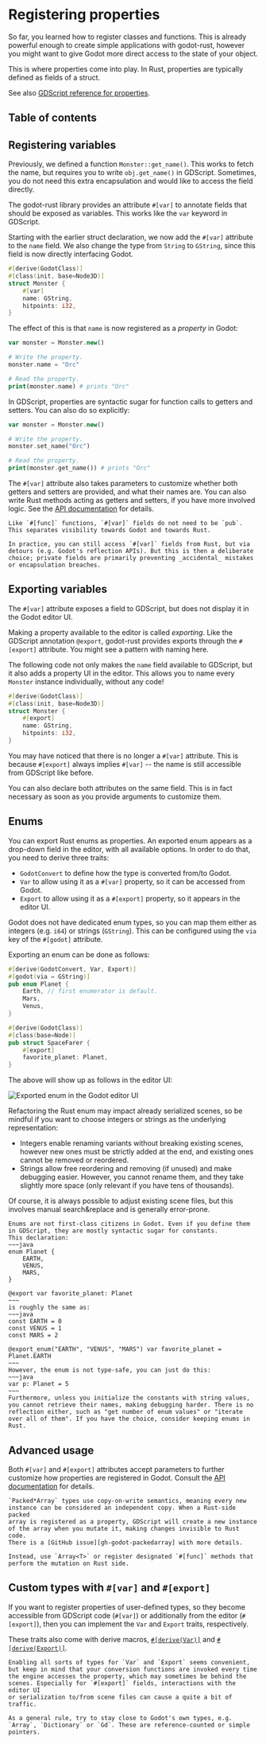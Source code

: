 <!--
  ~ Copyright (c) godot-rust; Bromeon and contributors.
  ~ This Source Code Form is subject to the terms of the Mozilla Public
  ~ License, v. 2.0. If a copy of the MPL was not distributed with this
  ~ file, You can obtain one at https://mozilla.org/MPL/2.0/.
-->

# Registering properties

So far, you learned how to register classes and functions. This is already powerful enough to create simple applications with godot-rust,
however you might want to give Godot more direct access to the state of your object.

This is where properties come into play. In Rust, properties are typically defined as fields of a struct.

See also [GDScript reference for properties][godot-gdscript-properties].


## Table of contents

<!-- toc -->


## Registering variables

Previously, we defined a function `Monster::get_name()`. This works to fetch the name, but requires you to write `obj.get_name()` in GDScript.
Sometimes, you do not need this extra encapsulation and would like to access the field directly.

The godot-rust library provides an attribute `#[var]` to annotate fields that should be exposed as variables. This works like the `var` keyword in
GDScript.

Starting with the earlier struct declaration, we now add the `#[var]` attribute to the `name` field. We also change the type from `String` to
`GString`, since this field is now directly interfacing Godot.

```rust
#[derive(GodotClass)]
#[class(init, base=Node3D)]
struct Monster {
    #[var]
    name: GString,
    hitpoints: i32,
}
```

The effect of this is that `name` is now registered as a _property_ in Godot:

```php
var monster = Monster.new()

# Write the property.
monster.name = "Orc"

# Read the property.
print(monster.name) # prints "Orc"
```

In GDScript, properties are syntactic sugar for function calls to getters and setters. You can also do so explicitly:

```php
var monster = Monster.new()

# Write the property.
monster.set_name("Orc")

# Read the property.
print(monster.get_name()) # prints "Orc"
```

The `#[var]` attribute also takes parameters to customize whether both getters and setters are provided, and what their names are. You can
also write Rust methods acting as getters and setters, if you have more involved logic. See the [API documentation][api-var-export] for details.


```admonish info title="Visibility"
Like `#[func]` functions, `#[var]` fields do not need to be `pub`. This separates visibility towards Godot and towards Rust.

In practice, you can still access `#[var]` fields from Rust, but via detours (e.g. Godot's reflection APIs). But this is then a deliberate
choice; private fields are primarily preventing _accidental_ mistakes or encapsulation breaches.
```


## Exporting variables

The `#[var]` attribute exposes a field to GDScript, but does not display it in the Godot editor UI.

Making a property available to the editor is called _exporting_. Like the GDScript annotation `@export`, godot-rust provides exports through the
`#[export]` attribute. You might see a pattern with naming here.

The following code not only makes the `name` field available to GDScript, but it also adds a property UI in the editor. This allows you to
name every `Monster` instance individually, without any code!

```rust
#[derive(GodotClass)]
#[class(init, base=Node3D)]
struct Monster {
    #[export]
    name: GString,
    hitpoints: i32,
}
```

You may have noticed that there is no longer a `#[var]` attribute. This is because `#[export]` always implies `#[var]` -- the name is still
accessible from GDScript like before.

You can also declare both attributes on the same field. This is in fact necessary as soon as you provide arguments to customize them.


## Enums

You can export Rust enums as properties. An exported enum appears as a drop-down field in the editor, with all available options.
In order to do that, you need to derive three traits:

- `GodotConvert` to define how the type is converted from/to Godot.
- `Var` to allow using it as a `#[var]` property, so it can be accessed from Godot.
- `Export` to allow using it as a `#[export]` property, so it appears in the editor UI.

Godot does not have dedicated enum types, so you can map them either as integers (e.g. `i64`) or strings (`GString`). This can be
configured using the `via` key of the `#[godot]` attribute.

Exporting an enum can be done as follows:

```rust
#[derive(GodotConvert, Var, Export)]
#[godot(via = GString)]
pub enum Planet {
    Earth, // first enumerator is default.
    Mars,
    Venus,
}

#[derive(GodotClass)]
#[class(base=Node)]
pub struct SpaceFarer {
    #[export]
    favorite_planet: Planet,
}
```

The above will show up as follows in the editor UI:

![Exported enum in the Godot editor UI](images/enum-export.png)

Refactoring the Rust enum may impact already serialized scenes, so be mindful if you want to choose integers or strings as the underlying
representation:

- Integers enable renaming variants without breaking existing scenes, however new ones must be strictly added at the end, and existing
  ones cannot be removed or reordered.
- Strings allow free reordering and removing (if unused) and make debugging easier. However, you cannot rename them, and they take slightly
  more space (only relevant if you have tens of thousands).

Of course, it is always possible to adjust existing scene files, but this involves manual search&replace and is generally error-prone.

```admonish warning title="Enums in GDScript"
Enums are not first-class citizens in Godot. Even if you define them in GDScript, they are mostly syntactic sugar for constants.
This declaration:
~~~java
enum Planet {
    EARTH,
    VENUS,
    MARS,
}

@export var favorite_planet: Planet
~~~
is roughly the same as:
~~~java
const EARTH = 0
const VENUS = 1
const MARS = 2

@export_enum("EARTH", "VENUS", "MARS") var favorite_planet = Planet.EARTH
~~~
However, the enum is not type-safe, you can just do this:
~~~java
var p: Planet = 5
~~~
Furthermore, unless you initialize the constants with string values, you cannot retrieve their names, making debugging harder. There is no
reflection either, such as "get number of enum values" or "iterate over all of them". If you have the choice, consider keeping enums in Rust.
```


## Advanced usage

Both `#[var]` and `#[export]` attributes accept parameters to further customize how properties are registered in Godot.
Consult the [API documentation][api-var-export] for details.

```admonish info title="PackedArray mutability"
`Packed*Array` types use copy-on-write semantics, meaning every new instance can be considered an independent copy. When a Rust-side packed
array is registered as a property, GDScript will create a new instance of the array when you mutate it, making changes invisible to Rust code.
There is a [GitHub issue][gh-godot-packedarray] with more details.

Instead, use `Array<T>` or register designated `#[func]` methods that perform the mutation on Rust side.
```


## Custom types with `#[var]` and `#[export]`

If you want to register properties of user-defined types, so they become accessible from GDScript code (`#[var]`) or additionally from the
editor (`#[export]`), then you can implement the `Var` and `Export` traits, respectively.

These traits also come with derive macros, [`#[derive(Var)]`][api-derive-var] and [`#[derive(Export)]`][api-derive-export].

```admonish warning title="Performance"
Enabling all sorts of types for `Var` and `Export` seems convenient, but keep in mind that your conversion functions are invoked every time
the engine accesses the property, which may sometimes be behind the scenes. Especially for `#[export]` fields, interactions with the editor UI
or serialization to/from scene files can cause a quite a bit of traffic.

As a general rule, try to stay close to Godot's own types, e.g. `Array`, `Dictionary` or `Gd`. These are reference-counted or simple pointers.
```


[api-derive-export]: https://godot-rust.github.io/docs/gdext/master/godot/register/derive.Export.html
[api-derive-var]: https://godot-rust.github.io/docs/gdext/master/godot/register/derive.Var.html
[api-var-export]: https://godot-rust.github.io/docs/gdext/master/godot/register/derive.GodotClass.html#properties-and-exports
[godot-gdscript-properties]: https://docs.godotengine.org/en/stable/tutorials/scripting/gdscript/gdscript_basics.html#properties
[gh-godot-packedarray]: https://github.com/godotengine/godot/issues/76150

